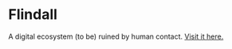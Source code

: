 # Flindall

A digital ecosystem (to be) ruined by human contact.
[Visit it here.](http://lwaxman.github.io/illustration/index.php)
